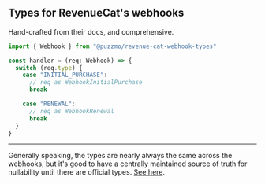 ## Types for RevenueCat's webhooks

Hand-crafted from their docs, and comprehensive.

```ts
import { Webhook } from "@puzzmo/revenue-cat-webhook-types"

const handler = (req: Webhook) => {
  switch (req.type) {
    case "INITIAL_PURCHASE":
      // req as WebhookInitialPurchase
      break

    case "RENEWAL":
      // req as WebhookRenewal
      break
  }
}
```

---

Generally speaking, the types are nearly always the same across the webhooks, but it's good to have a centrally maintained source of truth for nullability until there are official types. [See here](https://community.revenuecat.com/sdks-51/type-definitions-for-webhook-events-4076).
